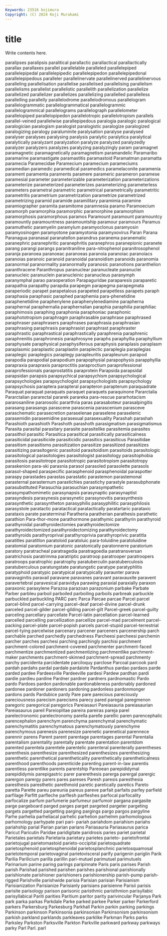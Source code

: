 ```yaml
---
Keywords: 23516 kojimura
Copyright: (C) 2024 Koji Murakami
---
```


# title

Write contents here.



 paralipses paralipsis paralitical parallactic parallactical parallactically parallax
parallaxes parallel parallelable paralleled parallelepiped parallelepipedal parallelepipedic parallelepipedon parallelepipedonal parallelepipedous
paralleler parallelinervate parallelinerved parallelinervous paralleling parallelisation parallelise parallelised parallelising parallelism
parallelisms parallelist parallelistic parallelith parallelization parallelize parallelized parallelizer parallelizes parallelizing
parallelled parallelless parallelling parallelly parallelodrome parallelodromous parallelogram parallelogrammatic parallelogrammatical parallelogrammic
parallelogrammical parallelograms parallelograph parallelometer parallelopiped parallelopipedon parallelotropic parallelotropism parallels parallel-veined
parallelwise parallepipedous paralogia paralogic paralogical paralogician paralogism paralogist paralogistic paralogize
paralogized paralogizing paralogy paraluminite paralysation paralyse paralysed paralyser paralyses paralysing
paralysis paralytic paralytica paralytical paralytically paralyzant paralyzation paralyze paralyzed paralyzedly
paralyzer paralyzers paralyzes paralyzing paralyzingly param paramagnet paramagnetic paramagnetically paramagnetism
paramandelic Paramaribo paramarine paramastigate paramastitis paramastoid Paramatman paramatta paramecia Paramecidae
Paramecium paramecium parameciums paramedian paramedic paramedical paramedics paramelaconite paramenia parament
paramenta paraments paramere parameric parameron paramese paramesial parameter parameterizable parameterization
parameterizations parameterize parameterized parameterizes parameterizing parameterless parameters parametral parametric parametrical
parametrically parametritic parametritis parametrium parametrization parametrize parametrized parametrizing paramid paramide
paramilitary paramimia paramine paramiographer paramita paramitome paramnesia paramo Paramoecium paramorph
paramorphia paramorphic paramorphine paramorphism paramorphosis paramorphous paramos Paramount paramount paramountcy
paramountly paramountness paramountship paramour paramours Paramus paramuthetic paramyelin paramylum paramyoclonus
paramyosin paramyosinogen paramyotone paramyotonia paramyxovirus Paran Parana Paranagua paranasal paranatellon
parandrus paranema paranematic paranephric paranephritic paranephritis paranephros paranepionic paranete parang
parangi parangs paranitraniline para-nitrophenol paranitrosophenol paranja paranoea paranoeac paranoeas paranoia
paranoiac paranoiacs paranoias paranoic paranoid paranoidal paranoidism paranoids paranomia paranormal
paranormality paranormally paranosic paranotions paranthelion paranthracene Paranthropus paranuclear paranucleate paranuclei
paranucleic paranuclein paranucleinic paranucleus paranymph paranymphal parao paraoperation Parapaguridae paraparesis
paraparetic parapathia parapathy parapdia parapegm parapegma parapegmata paraperiodic parapet parapetalous
parapeted parapetless parapets paraph paraphasia paraphasic paraphed paraphemia para-phenetidine paraphenetidine
paraphenylene paraphenylenediamine parapherna paraphernal paraphernalia paraphernalian paraphia paraphilia paraphiliac paraphimosis
paraphing paraphonia paraphoniac paraphonic paraphototropism paraphragm paraphrasable paraphrase paraphrased paraphraser
paraphrasers paraphrases paraphrasia paraphrasian paraphrasing paraphrasis paraphrasist paraphrast paraphraster paraphrastic
paraphrastical paraphrastically paraphrenia paraphrenic paraphrenitis paraphronesis paraphrosyne paraphs paraphyllia paraphyllium
paraphysate paraphysical paraphysiferous paraphysis paraplasis paraplasm paraplasmic paraplastic paraplastin paraplectic
paraplegia paraplegias paraplegic paraplegics paraplegy parapleuritis parapleurum parapod parapodia parapodial
parapodium parapophysial parapophysis parapphyllia parapraxia parapraxis paraproctitis paraproctium paraprofessional paraprofessionals
paraprostatitis paraprotein Parapsida parapsidal parapsidan parapsis parapsychical parapsychism parapsychological parapsychologies
parapsychologist parapsychologists parapsychology parapsychosis paraptera parapteral parapteron parapterum paraquadrate Paraquat
paraquat paraquats paraquet paraquets paraquinone Pararctalia Pararctalian pararectal pararek parareka
para-rescue pararhotacism pararosaniline pararosolic pararthria paras parasaboteur parasalpingitis parasang parasangs
parascene parascenia parascenium parasceve paraschematic parasecretion paraselenae paraselene paraselenic parasemidin
parasemidine parasexual parasexuality Parashah parashah Parashioth parashioth Parashoth parashoth parasigmatism
parasigmatismus Parasita parasital parasitary parasite parasitelike parasitemia parasites parasithol parasitic
Parasitica parasitical parasitically parasiticalness parasiticidal parasiticide parasiticidic parasitics parasiticus Parasitidae
parasitism parasitisms parasitization parasitize parasitized parasitizes parasitizing parasitogenic parasitoid parasitoidism
parasitoids parasitologic parasitological parasitologies parasitologist parasitology parasitophobia parasitosis parasitotrope parasitotropic
parasitotropism parasitotropy paraskenion para-ski parasnia parasol parasoled parasolette parasols parasol-shaped
paraspecific parasphenoid parasphenoidal paraspotter paraspy parastades parastas parastatic parastemon parastemonal
parasternal parasternum parastichies parastichy parastyle parasubphonate parasubstituted Parasuchia parasuchian parasympathetic
parasympathomimetic parasynapsis parasynaptic parasynaptist parasyndesis parasynesis parasynetic parasynovitis parasynthesis parasynthetic
parasyntheton parasyphilis parasyphilitic parasyphilosis parasystole paratactic paratactical paratactically paratartaric parataxic
parataxis parate paraterminal Paratheria paratherian parathesis parathetic parathion Para-thor-mone parathormone
parathymic parathyrin parathyroid parathyroidal parathyroidectomies parathyroidectomize parathyroidectomized parathyroidectomizing parathyroidectomy parathyroids
parathyroprival parathyroprivia parathyroprivic paratitla paratitles paratitlon paratoloid paratoluic para-toluidine paratoluidine
paratomial paratomium paratonic paratonically paratonnerre paratorium paratory paratracheal paratragedia paratragoedia
paratransversan paratrichosis paratrimma paratriptic paratroop paratrooper paratroopers paratroops paratrophic paratrophy
paratuberculin paratuberculosis paratuberculous paratungstate paratungstic paratype paratyphlitis paratyphoid paratypic paratypical
paratypically paraunter parava paravaginitis paravail paravane paravanes paravant paravauxite paravent
paravertebral paravesical paravidya parawing paraxial paraxially paraxon paraxonic paraxylene Parazoa
parazoan parazonium parbake Parbate Parber parbleu parboil parboiled parboiling parboils
parbreak parbuckle parbuckled parbuckling PARC parc Parca Parcae parcae Parcel
parcel parcel-blind parcel-carrying parcel-deaf parcel-divine parcel-drunk parceled parcel-gilder parcel-gilding parcel-gilt
Parcel-greek parcel-guilty parceling parcellary parcellate Parcel-latin parcellation parcel-learned parcelled parcelling
parcellization parcellize parcel-mad parcelment parcel-packing parcel-plate parcel-popish parcels parcel-stupid parcel-terrestrial
parcel-tying parcelwise parcenary parcener parceners parcenership parch parchable parched parchedly
parchedness Parcheesi parcheesi parchemin parcher parches parchesi parching parchingly parchisi
parchment parchment-colored parchment-covered parchmenter parchment-faced parchmentize parchmentized parchmentizing parchmentlike parchment-maker
parchments parchment-skinned parchment-spread parchmenty parchy parcidenta parcidentate parciloquy parclose Parcoal
parcook pard pardah pardahs pardal pardale pardalote Pardanthus pardao pardaos
parde parded pardee Pardeesville Pardeeville pardesi Pardew pardhan pardi pardie
pardieu pardine Pardner pardner pardners pardnomastic Pardo pardo Pardoes pardon
pardonable pardonableness pardonably pardoned pardonee pardoner pardoners pardoning pardonless pardonmonger
pardons pards Pardubice pardy Pare pare parecious pareciously pareciousness parecism
parecisms parecy pared paregal paregmenon paregoric paregorical paregorics Pareiasauri Pareiasauria
pareiasaurian Pareiasaurus pareil Pareioplitae pareira pareiras pareja parel parelectronomic parelectronomy
parella parelle parellic paren parencephalic parencephalon parenchym parenchyma parenchymal parenchymatic
parenchymatitis parenchymatous parenchymatously parenchyme parenchymous parenesis parenesize parenetic parenetical parennece
parennir parens Parent parent parentage parentages parental Parentalia parentalism parentality
parentally parentate parentation parentdom parented parentela parentele parentelic parenteral parenterally
parentheses parenthesis parenthesize parenthesized parenthesizes parenthesizing parenthetic parenthetical parentheticality parenthetically
parentheticalness parenthood parenthoods parenticide parenting parent-in-law parentis parentless parentlike parents
parentship Pareoean parepididymal parepididymis parepigastric parer parerethesis parerga parergal parergic
parergon parergy parers pares pareses Paresh paresis paresthesia paresthesis paresthetic
parethmoid paretic paretically paretics Pareto paretta Parette pareu pareunia pareus
pareve parfait parfaits parfey parfield parfilage Parfitt parfleche parflesh parfleshes
parfocal parfocality parfocalize parfum parfumerie parfumeur parfumoir pargana pargasite parge
pargeboard parged parges parget pargeted pargeter pargeting pargets pargetted pargetting
parging pargings pargo pargos pargyline Parhe parhelia parheliacal parhelic parhelion
parhelnm parhomologous parhomology parhypate pari pari- pariah pariahdom pariahism pariahs
pariahship parial Parian parian parians Pariasauria Pariasaurus parica Paricut Paricutin
Paridae paridigitate paridrosis paries pariet parietal Parietales parietals Parietaria parietary
parietes parieto- parietofrontal parietojugal parietomastoid parieto-occipital parietoquadrate parietosphenoid parietosphenoidal parietosplanchnic
parietosquamosal parietotemporal parietovaginal parietovisceral parify parigenin pariglin Parik Parilia Parilicium
parilla parillin pari-mutuel parimutuel parimutuels Parinarium parine paring parings paripinnate
Paris paris parises Parish parish Parishad parished parishen parishes parishional
parishionally parishionate parishioner parishioners parishionership parish-pump parish-rigged Parishville parishwide parisia
Parisian parisian Parisianism Parisianization Parisianize Parisianly parisians parisienne Parisii parisis
parisite parisology parison parisonic paristhmic paristhmion parisyllabic parisyllabical Pariti parities
Paritium paritor parity parivincular Parjanya Park park parka parkas Parkdale
Parke parked parkee Parker parker Parkerford parkers Parkersburg Parkesburg Parkhall
Parkin parkin parking parkings Parkinson parkinson Parkinsonia parkinsonian Parkinsonism parkinsonism
parkish parkland parklands parkleaves parklike Parkman Parks parks Parksley Parkston
Parksville Parkton Parkville parkward parkway parkways parky Parl Parl. parl
